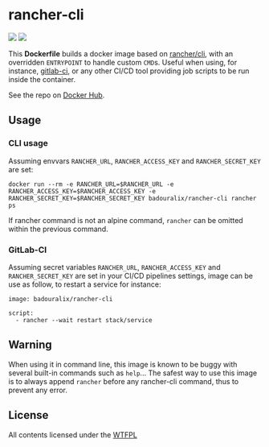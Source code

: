 rancher-cli
===========

[![](https://images.microbadger.com/badges/version/badouralix/rancher-cli.svg)](https://microbadger.com/images/badouralix/rancher-cli "Get your own version badge on microbadger.com") [![](https://images.microbadger.com/badges/image/badouralix/rancher-cli.svg)](https://microbadger.com/images/badouralix/rancher-cli "Get your own image badge on microbadger.com")

This **Dockerfile** builds a docker image based on [rancher/cli](https://hub.docker.com/r/rancher/cli/), with an overridden
`ENTRYPOINT` to handle custom `CMD`s. Useful when using, for instance,
[gitlab-ci](https://docs.gitlab.com/ce/ci/docker/using_docker_images.html#how-docker-integration-works), or any other CI/CD tool
providing job scripts to be run inside the container.

See the repo on [Docker Hub](https://hub.docker.com/r/badouralix/rancher-cli/).


## Usage

### CLI usage

Assuming envvars `RANCHER_URL`, `RANCHER_ACCESS_KEY` and `RANCHER_SECRET_KEY` are set:

```
docker run --rm -e RANCHER_URL=$RANCHER_URL -e RANCHER_ACCESS_KEY=$RANCHER_ACCESS_KEY -e RANCHER_SECRET_KEY=$RANCHER_SECRET_KEY badouralix/rancher-cli rancher ps
```

If rancher command is not an alpine command, `rancher` can be omitted within the previous command.

### GitLab-CI

Assuming secret variables `RANCHER_URL`, `RANCHER_ACCESS_KEY` and `RANCHER_SECRET_KEY` are set in your CI/CD pipelines settings,
image can be use as follow, to restart a service for instance:

```
image: badouralix/rancher-cli

script:
  - rancher --wait restart stack/service
```


## Warning

When using it in command line, this image is known to be buggy with several built-in commands such as `help`... The safest way to
use this image is to always append `rancher` before any rancher-cli command, thus to prevent any error.


## License

All contents licensed under the [WTFPL](https://github.com/badouralix/dockerfiles/blob/master/LICENSE)

